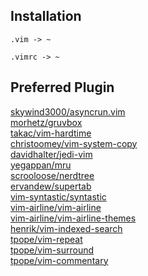 ## Installation
```
.vim -> ~
```
```
.vimrc -> ~
```

## Preferred Plugin
[skywind3000/asyncrun.vim](https://github.com/skywind3000/asyncrun.vim)<br>
[morhetz/gruvbox](https://github.com/morhetz/gruvbox)<br>
[takac/vim-hardtime](https://github.com/takac/vim-hardtime)<br>
[christoomey/vim-system-copy](https://github.com/christoomey/vim-system-copy)<br>
[davidhalter/jedi-vim](https://github.com/davidhalter/jedi-vim)<br>
[yegappan/mru](https://github.com/yegappan/mru)<br>
[scrooloose/nerdtree](https://github.com/scrooloose/nerdtree)<br>
[ervandew/supertab](https://github.com/ervandew/supertab)<br>
[vim-syntastic/syntastic](https://github.com/vim-syntastic/syntastic)<br>
[vim-airline/vim-airline](https://github.com/vim-airline/vim-airline)<br>
[vim-airline/vim-airline-themes](https://github.com/vim-airline/vim-airline-themes)<br>
[henrik/vim-indexed-search](https://github.com/henrik/vim-indexed-search)<br>
[tpope/vim-repeat](https://github.com/tpope/vim-repeat)<br>
[tpope/vim-surround](https://github.com/tpope/vim-surround)<br>
[tpope/vim-commentary](https://github.com/tpope/vim-commentary)<br>
